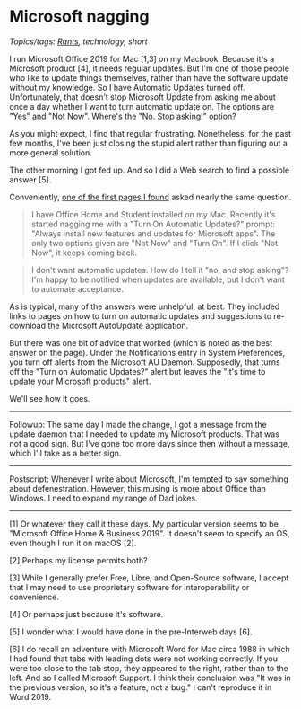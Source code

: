 Microsoft nagging
=================

*Topics/tags: [Rants](index-rants), technology, short*

I run Microsoft Office 2019 for Mac [1,3] on my Macbook.  Because it's
a Microsoft product [4], it needs regular updates.  But I'm one of those
people who like to update things themselves, rather than have the 
software update without my knowledge.  So I have Automatic Updates
turned off.   Unfortunately, that doesn't stop Microsoft Update from
asking me about once a day whether I want to turn automatic update on.
The options are "Yes" and "Not Now".  Where's the "No.  Stop asking!"
option?

As you might expect, I find that regular frustrating.  Nonetheless,
for the past few months, I've been just closing the stupid alert rather
than figuring out a more general solution.

The other morning I got fed up.  And so I did a Web search to find a possible
answer [5].

Conveniently, [one of the first pages I found](https://answers.microsoft.com/en-us/msoffice/forum/all/how-to-stop-office-nagging-about-automatic-updates/5db1680b-25de-45c7-92fa-9d6949a3059b) asked nearly the same question.

> I have Office Home and Student installed on my Mac. Recently it's started nagging me with a "Turn On Automatic Updates?" prompt: "Always install new features and updates for Microsoft apps". The only two options given are "Not Now" and "Turn On". If I click "Not Now", it keeps coming back.

> I don't want automatic updates. How do I tell it "no, and stop asking"? I'm happy to be notified when updates are available, but I don't want to automate acceptance.

As is typical, many of the answers were unhelpful, at best.  They included
links to pages on how to turn on automatic updates and suggestions to
re-download the Microsoft AutoUpdate application.

But there was one bit of advice that worked (which is noted as the best
answer on the page).  Under the Notifications entry in System Preferences,
you turn off alerts from the Microsoft AU Daemon.  Supposedly, that turns
off the "Turn on Automatic Updates?" alert but leaves the "it's time to
update your Microsoft products" alert.

We'll see how it goes.

---

Followup: The same day I made the change, I got a message from the
update daemon that I needed to update my Microsoft products.  That was
not a good sign.  But I've gone too more days since then without a 
message, which I'll take as a better sign.

---

Postscript: Whenever I write about Microsoft, I'm tempted to say something
about defenestration.  However, this musing is more about Office than
Windows.  I need to expand my range of Dad jokes.

---

[1] Or whatever they call it these days.  My particular version seems
to be "Microsoft Office Home & Business 2019".  It doesn't seem to
specify an OS, even though I run it on macOS [2].

[2] Perhaps my license permits both?

[3] While I generally prefer Free, Libre, and Open-Source software, I
accept that I may need to use proprietary software for interoperability
or convenience.

[4] Or perhaps just because it's software.

[5] I wonder what I would have done in the pre-Interweb days [6].

[6] I do recall an adventure with Microsoft Word for Mac circa 1988 in
which I had found that tabs with leading dots were not working correctly.
If you were too close to the tab stop, they appeared to the right,
rather than to the left.  And so I called Microsoft Support.  I think
their conclusion was "It was in the previous version, so it's a feature,
not a bug."  I can't reproduce it in Word 2019.

